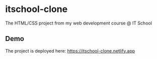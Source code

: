 # itschool-clone
The HTML/CSS project from my web development course @ IT School

## Demo
The project is deployed here: https://itschool-clone.netlify.app


